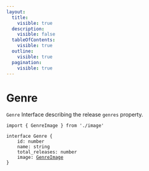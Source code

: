 ```yaml
---
layout:
  title:
    visible: true
  description:
    visible: false
  tableOfContents:
    visible: true
  outline:
    visible: true
  pagination:
    visible: true
---
```


# Genre

`Genre` Interface describing the release `genres` property.

<pre class="language-typescript" data-overflow="wrap" data-line-numbers><code class="lang-typescript">import { GenreImage } from './image'

interface Genre {
	id: number
	name: string
	total_releases: number
	image: <a data-footnote-ref href="#user-content-fn-1">GenreImage</a>
}
</code></pre>

[^1]: [GenreImage Type](image.md)

    ```typescript
    type GenreImage = {
    	preview: string
    } & Omit<Image, 'src'>
    ```
